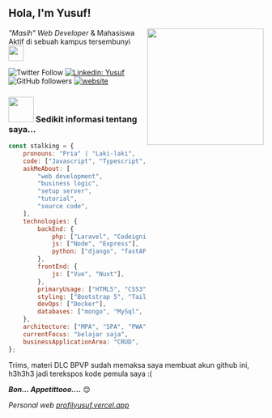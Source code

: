 <h2>Hola, I'm Yusuf!</h2>
<img align='right' src="https://media.giphy.com/media/M9gbBd9nbDrOTu1Mqx/giphy.gif" width="230">
<p><em>"Masih" Web Developer</em> & Mahasiswa Aktif di sebuah kampus tersembunyi <img src="https://media.giphy.com/media/WUlplcMpOCEmTGBtBW/giphy.gif" width="30"> </p>

![Twitter Follow](https://img.shields.io/twitter/follow/limitedYusuf?label=Follow)
[![Linkedin: Yusuf](https://img.shields.io/badge/-Muhammad%20Yusuf-blue?style=flat-square&logo=Linkedin&logoColor=white&link=#)](#)
![GitHub followers](https://img.shields.io/github/followers/limitedYusuf?label=Follow&style=social)
[![website](https://img.shields.io/badge/Website-46a2f1.svg?&style=flat-square&logo=Google-Chrome&logoColor=white&link=https://profilyusuf.vercel.app)](https://profilyusuf.vercel.app)

### <img src="https://media.giphy.com/media/VgCDAzcKvsR6OM0uWg/giphy.gif" width="50"> Sedikit informasi tentang saya...

```javascript
const stalking = {
	pronouns: "Pria" | "Laki-laki",
	code: ["Javascript", "Typescript", "Python", "PHP", "Brainf*ck"],
	askMeAbout: [
		"web development",
		"business logic",
		"setup server",
		"tutorial",
		"source code",
	],
	technologies: {
		backEnd: {
			php: ["Laravel", "Codeigniter"],
			js: ["Node", "Express"],
			python: ["django", "fastAPI"],
		},
		frontEnd: {
			js: ["Vue", "Nuxt"],
		},
		primaryUsage: ["HTML5", "CSS3"],
		styling: ["Bootstrap 5", "Tailwind 3", "Material UI"],
		devOps: ["Docker"],
		databases: ["mongo", "MySql", "postgreSQL", "redis"],
	},
	architecture: ["MPA", "SPA", "PWA"],
	currentFocus: "belajar saja",
	businessApplicationArea: "CRUD",
};
```

<p>Trims, materi DLC BPVP sudah memaksa saya membuat akun github ini, h3h3h3 jadi terekspos kode pemula saya :( </p>
<em><b>Bon... Appetittooo....</b></em> 😊

<p><em>Personal web <a href="https://profilyusuf.vercel.app">profilyusuf.vercel.app</a>
